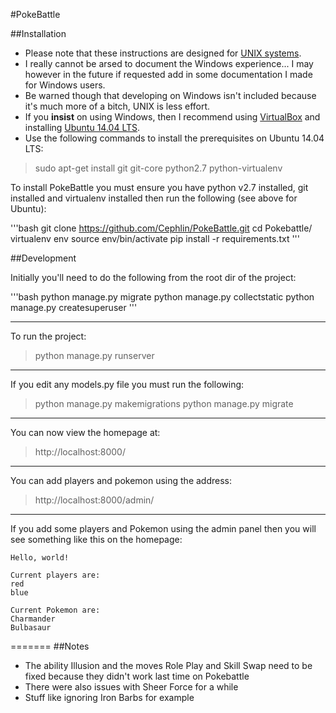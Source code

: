 #PokeBattle

##Installation

* Please note that these instructions are designed for [UNIX systems](https://www.youtube.com/watch?v=dFUlAQZB9Ng).
* I really cannot be arsed to document the Windows experience... I may however in the future if requested add in some documentation I made for Windows users.
* Be warned though that developing on Windows isn't included because it's much more of a bitch, UNIX is less effort.
* If you __insist__ on using Windows, then I recommend using [VirtualBox](https://www.virtualbox.org/) and installing [Ubuntu 14.04 LTS](http://www.ubuntu.com/download/desktop).
* Use the following commands to install the prerequisites on Ubuntu 14.04 LTS:

> sudo apt-get install git git-core python2.7 python-virtualenv

To install PokeBattle you must ensure you have python v2.7 installed, git installed and virtualenv installed then run the following (see above for Ubuntu):

'''bash
git clone https://github.com/Cephlin/PokeBattle.git
cd Pokebattle/
virtualenv env
source env/bin/activate
pip install -r requirements.txt
'''

##Development

Initially you'll need to do the following from the root dir of the project:

'''bash
python manage.py migrate
python manage.py collectstatic
python manage.py createsuperuser
'''

-----
To run the project:

> python manage.py runserver

-----
If you edit any models.py file you must run the following:

> python manage.py makemigrations
> python manage.py migrate

-----
You can now view the homepage at:

> http://localhost:8000/

-----
You can add players and pokemon using the address:

> http://localhost:8000/admin/

-----
If you add some players and Pokemon using the admin panel then you will see something like this on the homepage:

    Hello, world!

    Current players are:
    red
    blue

    Current Pokemon are:
    Charmander
    Bulbasaur


=======
##Notes

* The ability Illusion and the moves Role Play and Skill Swap need to be fixed because they didn't work last time on Pokebattle
* There were also issues with Sheer Force for a while
* Stuff like ignoring Iron Barbs for example
